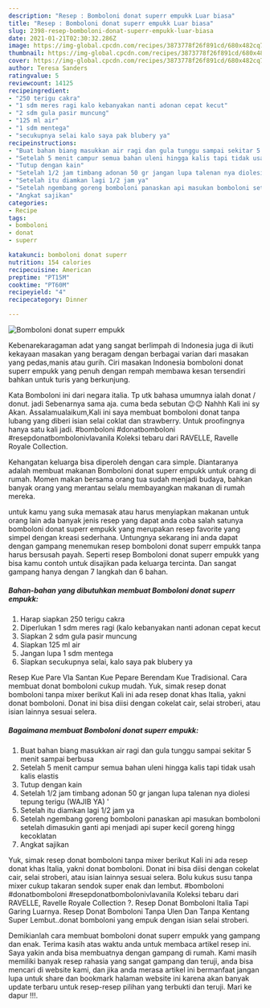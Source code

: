 ```yaml
---
description: "Resep : Bomboloni donat superr empukk Luar biasa"
title: "Resep : Bomboloni donat superr empukk Luar biasa"
slug: 2398-resep-bomboloni-donat-superr-empukk-luar-biasa
date: 2021-01-21T02:30:32.286Z
image: https://img-global.cpcdn.com/recipes/3873778f26f891cd/680x482cq70/bomboloni-donat-superr-empukk-foto-resep-utama.jpg
thumbnail: https://img-global.cpcdn.com/recipes/3873778f26f891cd/680x482cq70/bomboloni-donat-superr-empukk-foto-resep-utama.jpg
cover: https://img-global.cpcdn.com/recipes/3873778f26f891cd/680x482cq70/bomboloni-donat-superr-empukk-foto-resep-utama.jpg
author: Teresa Sanders
ratingvalue: 5
reviewcount: 14125
recipeingredient:
- "250 terigu cakra"
- "1 sdm meres ragi kalo kebanyakan nanti adonan cepat kecut"
- "2 sdm gula pasir muncung"
- "125 ml air"
- "1 sdm mentega"
- "secukupnya selai kalo saya pak blubery ya"
recipeinstructions:
- "Buat bahan biang masukkan air ragi dan gula tunggu sampai sekitar 5 menit sampai berbusa"
- "Setelah 5 menit campur semua bahan uleni hingga kalis tapi tidak usah kalis elastis"
- "Tutup dengan kain"
- "Setelah 1/2 jam timbang adonan 50 gr jangan lupa talenan nya diolesi tepung terigu (WAJIB YA) &#39;"
- "Setelah itu diamkan lagi 1/2 jam ya"
- "Setelah ngembang goreng bomboloni panaskan api masukan bomboloni setelah dimasukin ganti api menjadi api super kecil goreng hingg kecoklatan"
- "Angkat sajikan"
categories:
- Recipe
tags:
- bomboloni
- donat
- superr

katakunci: bomboloni donat superr 
nutrition: 154 calories
recipecuisine: American
preptime: "PT15M"
cooktime: "PT60M"
recipeyield: "4"
recipecategory: Dinner

---
```



![Bomboloni donat superr empukk](https://img-global.cpcdn.com/recipes/3873778f26f891cd/680x482cq70/bomboloni-donat-superr-empukk-foto-resep-utama.jpg)

Kebenarekaragaman adat yang sangat berlimpah di Indonesia juga di ikuti kekayaan masakan yang beragam dengan berbagai varian dari masakan yang pedas,manis atau gurih. Ciri masakan Indonesia bomboloni donat superr empukk yang penuh dengan rempah membawa kesan tersendiri bahkan untuk turis yang berkunjung.


Kata Bomboloni ini dari negara italia. Tp utk bahasa umumnya ialah donat / donut. jadi Sebenarnya sama aja. cuma beda sebutan 😉😉 Nahhh Kali ini sy Akan. Assalamualaikum,Kali ini saya membuat bomboloni donat tanpa lubang yang diberi isian selai coklat dan strawberry. Untuk proofingnya hanya satu kali jadi. #bomboloni #donatbomboloni #resepdonatbombolonivlavanila Koleksi tebaru dari RAVELLE, Ravelle Royale Collection.

Kehangatan keluarga bisa diperoleh dengan cara simple. Diantaranya adalah membuat makanan Bomboloni donat superr empukk untuk orang di rumah. Momen makan bersama orang tua sudah menjadi budaya, bahkan banyak orang yang merantau selalu membayangkan makanan di rumah mereka.

untuk kamu yang suka memasak atau harus menyiapkan makanan untuk orang lain ada banyak jenis resep yang dapat anda coba salah satunya bomboloni donat superr empukk yang merupakan resep favorite yang simpel dengan kreasi sederhana. Untungnya sekarang ini anda dapat dengan gampang menemukan resep bomboloni donat superr empukk tanpa harus bersusah payah.
Seperti resep Bomboloni donat superr empukk yang bisa kamu contoh untuk disajikan pada keluarga tercinta. Dan sangat gampang hanya dengan 7 langkah dan 6 bahan.


<!--inarticleads1-->

##### Bahan-bahan yang dibutuhkan membuat Bomboloni donat superr empukk:

1. Harap siapkan 250 terigu cakra
1. Diperlukan 1 sdm meres ragi (kalo kebanyakan nanti adonan cepat kecut
1. Siapkan 2 sdm gula pasir muncung
1. Siapkan 125 ml air
1. Jangan lupa 1 sdm mentega
1. Siapkan secukupnya selai, kalo saya pak blubery ya


Resep Kue Pare Vla Santan Kue Pepare Berendam Kue Tradisional. Cara membuat donat bomboloni cukup mudah. Yuk, simak resep donat bomboloni tanpa mixer berikut Kali ini ada resep donat khas Italia, yakni donat bomboloni. Donat ini bisa diisi dengan cokelat cair, selai stroberi, atau isian lainnya sesuai selera. 

<!--inarticleads2-->

##### Bagaimana membuat  Bomboloni donat superr empukk:

1. Buat bahan biang masukkan air ragi dan gula tunggu sampai sekitar 5 menit sampai berbusa
1. Setelah 5 menit campur semua bahan uleni hingga kalis tapi tidak usah kalis elastis
1. Tutup dengan kain
1. Setelah 1/2 jam timbang adonan 50 gr jangan lupa talenan nya diolesi tepung terigu (WAJIB YA) &#39;
1. Setelah itu diamkan lagi 1/2 jam ya
1. Setelah ngembang goreng bomboloni panaskan api masukan bomboloni setelah dimasukin ganti api menjadi api super kecil goreng hingg kecoklatan
1. Angkat sajikan


Yuk, simak resep donat bomboloni tanpa mixer berikut Kali ini ada resep donat khas Italia, yakni donat bomboloni. Donat ini bisa diisi dengan cokelat cair, selai stroberi, atau isian lainnya sesuai selera. Bolu kukus susu tanpa mixer cukup takaran sendok super enak dan lembut. #bomboloni #donatbomboloni #resepdonatbombolonivlavanila Koleksi tebaru dari RAVELLE, Ravelle Royale Collection ?. Resep Donat Bomboloni Italia Tapi Garing Luarnya. Resep Donat Bomboloni Tanpa Ulen Dan Tanpa Kentang Super Lembut..donat bomboloni yang empuk dengan isian selai stroberi. 

Demikianlah cara membuat bomboloni donat superr empukk yang gampang dan enak. Terima kasih atas waktu anda untuk membaca artikel resep ini. Saya yakin anda bisa membuatnya dengan gampang di rumah. Kami masih memiliki banyak resep rahasia yang sangat gampang dan teruji, anda bisa mencari di website kami, dan jika anda merasa artikel ini bermanfaat jangan lupa untuk share dan bookmark halaman website ini karena akan banyak update terbaru untuk resep-resep pilihan yang terbukti dan teruji. Mari ke dapur !!!. 
